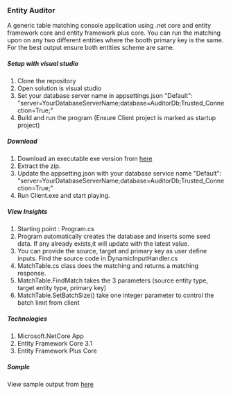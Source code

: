 ### Entity Auditor
A generic table matching console application using .net core and entity framework core and entity framework plus core. You can run the matching upon on any two different entities where the booth primary key is the same. For the best output ensure both entities scheme are same.

##### Setup with visual studio
1. Clone the repository
2. Open solution is visual studio
3. Set your database server name in appsettings.json "Default": "server=YourDatabaseServerName;database=AuditorDb;Trusted_Connection=True;"
4. Build and run the program (Ensure Client project is marked as startup project)

##### Download
1. Download an executable exe version from <a href="https://github.com/sabbiryan/entity-auditor/tree/master/EXE">here</a>
2. Extract the zip.
3. Update the appsetting.json with your database service name "Default": "server=YourDatabaseServerName;database=AuditorDb;Trusted_Connection=True;"
4. Run Client.exe and start playing.

##### View Insights
1. Starting point : Program.cs
2. Program automatically creates the database and inserts some seed data. If any already exists,it will update with the latest value.
3. You can provide the source, target and primary key as user define inputs. Find the source code in DynamicInputHandler.cs
4. MatchTable.cs class does the matching and returns a matching response. 
5. MatchTable.FindMatch takes the 3 parameters (source entity type, target entity type, primary key)
6. MatchTable.SetBatchSize() take one integer parameter to control the batch limit from client


##### Technologies
1. Microsoft.NetCore App
2. Entity Framework Core 3.1
3. Entity Framework Plus Core 

##### Sample 
View sample output from <a href="https://github.com/sabbiryan/entity-auditor/blob/master/Output.PNG">here</a>
